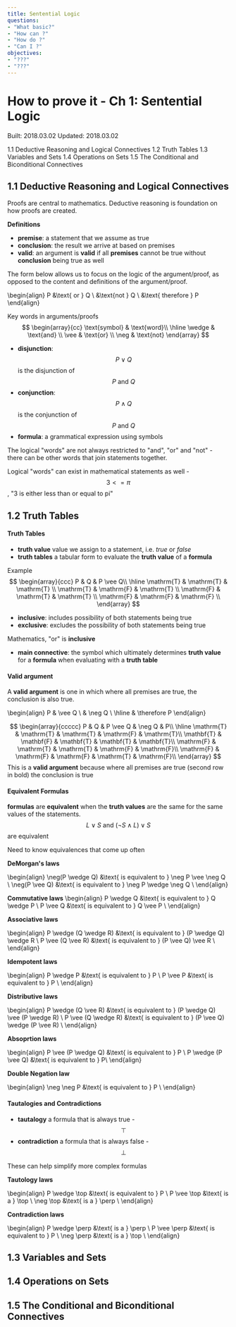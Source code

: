 ```yaml
---
title: Sentential Logic
questions:
- "What basic?"
- "How can ?"
- "How do ?"
- "Can I ?"
objectives:
- "???"
- "???"
---
```

# How to prove it - Ch 1: Sentential Logic

Built: 2018.03.02
Updated: 2018.03.02

1.1 Deductive Reasoning and Logical Connectives
1.2 Truth Tables
1.3 Variables and Sets
1.4 Operations on Sets
1.5 The Conditional and Biconditional Connectives

## 1.1 Deductive Reasoning and Logical Connectives

Proofs are central to mathematics. Deductive reasoning is foundation on how proofs are created.

**Definitions**
- **premise**: a statement that we assume as true 
- **conclusion**: the result we arrive at based on premises
- **valid**: an argument is **valid** if all **premises** cannot be true without **conclusion** being true as well

The form below allows us to focus on the logic of the argument/proof, as opposed to the content and definitions of the argument/proof.


\begin{align}
P &\text{ or } Q \\
  &\text{not } Q  \\
  &\text{ therefore } P 
\end{align}


Key words in arguments/proofs
$$
\begin{array}{cc}
\text{symbol} & \text{word}\\
\hline
\wedge & \text{and} \\
\vee & \text{or} \\
\neg & \text{not}
\end{array}
$$
- **disjunction**: $$P \vee Q$$ is the disjunction of $$P \text{ and } Q$$
- **conjunction**: $$P \wedge Q$$ is the conjunction of $$P \text{ and } Q$$
- **formula**: a grammatical expression using symbols

The logical "words" are not always restricted to "and", "or" and "not" - there can be other words that join statements together.

Logical "words" can exist in mathematical statements as well - $$3 <= \pi$$, "3 is either less than or equal to pi"


## 1.2 Truth Tables

#### Truth Tables
- **truth value** value we assign to a statement, i.e. *true* or *false*
- **truth tables** a tabular form to evaluate the **truth value** of a **formula**

Example
$$
\begin{array}{ccc}
P & Q & P \vee Q\\
\hline
\mathrm{T} & \mathrm{T} & \mathrm{T} \\
\mathrm{T} & \mathrm{F} & \mathrm{T} \\
\mathrm{F} & \mathrm{T} & \mathrm{T} \\
\mathrm{F} & \mathrm{F} & \mathrm{F} \\
\end{array}
$$
- **inclusive**: includes possibility of both statements being true
- **exclusive**: excludes the possibility of both statements being true

Mathematics, "or" is **inclusive**

- **main connective**: the symbol which ultimately determines **truth value** for a **formula** when evaluating with a **truth table**


#### Valid argument
A **valid argument** is one in which where all premises are true, the conclusion is also true.

\begin{align}
P & \vee Q \\
& \neg Q \\
\hline
& \therefore P 
\end{align}

$$
\begin{array}{ccccc}
P & Q & P \vee Q & \neg Q & P\\
\hline
\mathrm{T} & \mathrm{T} & \mathrm{T} & \mathrm{F} & \mathrm{T}\\
\mathbf{T} & \mathbf{F} & \mathbf{T} & \mathbf{T} & \mathbf{T}\\
\mathrm{F} & \mathrm{T} & \mathrm{T} & \mathrm{F} & \mathrm{F}\\
\mathrm{F} & \mathrm{F} & \mathrm{F} & \mathrm{T} & \mathrm{F}\\
\end{array}
$$
This is a **valid argument** because where all premises are true (second row in bold) the conclusion is true

#### Equivalent Formulas
**formulas** are **equivalent** when the **truth values** are the same for the same values of the statements. $$L \vee S \text{ and } (\neg S \wedge L) \vee S$$ are equivalent

Need to know equivalences that come up often

**DeMorgan's laws**

\begin{align}
\neg(P \wedge Q) &\text{ is equivalent to } \neg P \vee \neg Q \\
\neg(P \vee Q) &\text{ is equivalent to } \neg P \wedge \neg Q \\
\end{align}

**Commutative laws**
\begin{align}
P \wedge Q &\text{ is equivalent to } Q \wedge P \\
P \vee Q &\text{ is equivalent to } Q \vee P \\
\end{align}


**Associative laws**

\begin{align}
P \wedge (Q \wedge R) &\text{ is equivalent to } (P \wedge Q) \wedge R \\
P \vee (Q \vee R) &\text{ is equivalent to } (P \vee Q) \vee R \\
\end{align}


**Idempotent laws**

\begin{align}
P \wedge P &\text{ is equivalent to } P \\
P \vee P &\text{ is equivalent to } P  \\
\end{align}


**Distributive laws**

\begin{align}
P \wedge (Q \vee R) &\text{ is equivalent to } (P \wedge Q) \vee (P \wedge R) \\
P \vee (Q \wedge R) &\text{ is equivalent to } (P \vee Q) \wedge (P \vee R) \\
\end{align}


**Absoprtion laws**

\begin{align}
P \vee (P \wedge Q) &\text{ is equivalent to } P \\
P \wedge (P \vee Q) &\text{ is equivalent to } P\\
\end{align}


**Double Negation law**

\begin{align}
\neg \neg P &\text{ is equivalent to } P \\
\end{align}


#### Tautalogies and Contradictions
- **tautalogy** a formula that is always true - $$\top$$
- **contradiction** a formula that is always false - $$\perp$$

These can help simplify more complex formulas

**Tautology laws**

\begin{align}
P \wedge \top &\text{ is equivalent to } P \\
P \vee \top &\text{ is a } \top \\
\neg \top &\text{ is a } \perp \\
\end{align}


**Contradiction laws**

\begin{align}
P \wedge \perp &\text{ is a } \perp \\
P \vee \perp &\text{ is equivalent to } P \\
\neg \perp &\text{ is a } \top \\
\end{align}




## 1.3 Variables and Sets
## 1.4 Operations on Sets
## 1.5 The Conditional and Biconditional Connectives